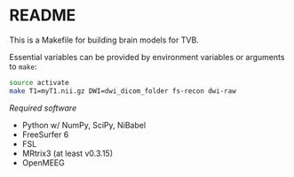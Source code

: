 # README

This is a Makefile for building brain models for TVB.

Essential variables can be provided by environment variables or
arguments to `make`:

```bash
source activate
make T1=myT1.nii.gz DWI=dwi_dicom_folder fs-recon dwi-raw
```

*Required software*

- Python w/ NumPy, SciPy, NiBabel
- FreeSurfer 6
- FSL
- MRtrix3 (at least v0.3.15)
- OpenMEEG


